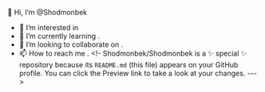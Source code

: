 👋 Hi, I’m @Shodmonbek
- 👀 I’m interested in 
- 🌱 I’m currently learning .
- 💞️ I’m looking to collaborate on .
- 📫 How to reach me .
<!-
Shodmonbek/Shodmonbek is a ✨ special ✨ repository because its `README.md` (this file) appears on your GitHub profile.
You can click the Preview link to take a look at your changes.
--->
